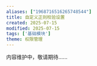 ```yaml
---
aliases: ["1968716516265748544"]
title: 自定义正则校验设置
created: 2025-07-15
modified: 2025-07-15
tags: ['基础模块']
theme: 权限管理
---
```


内容维护中，敬请期待......